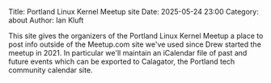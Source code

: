 Title: Portland Linux Kernel Meetup site
Date: 2025-05-24 23:00
Category: about
Author: Ian Kluft

This site gives the organizers of the Portland Linux Kernel Meetup a place to post info outside of the Meetup.com site we've used since Drew started the meetup in 2021. In particular we'll maintain an iCalendar file of past and future events which can be exported to Calagator, the Portland tech community calendar site.
